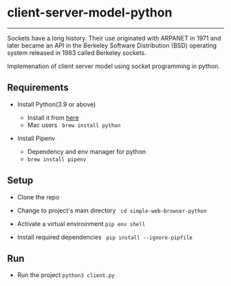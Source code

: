 # client-server-model-python
____


Sockets have a long history. Their use originated with ARPANET in 1971 and later became an API in the Berkeley Software Distribution (BSD) operating system released in 1983 called Berkeley sockets.

Implemenation of client server model using socket programming in python.

## Requirements

- Install Python(3.9 or above)
    - Install it from [here](https://www.python.org/downloads/)
    - Mac users ``` brew install python```
    
- Install Pipenv
    - Dependency and env manager for python
    - ``` brew install pipenv ```


## Setup

- Clone the repo

- Change to project's main directory
    ``` cd simple-web-browser-python```

- Activate a virtual enviroinment
    ```pip env shell```

- Install required dependencies
    ``` pip install --ignore-pipfile```

## Run
- Run the project
    ``` python3 client.py ```
